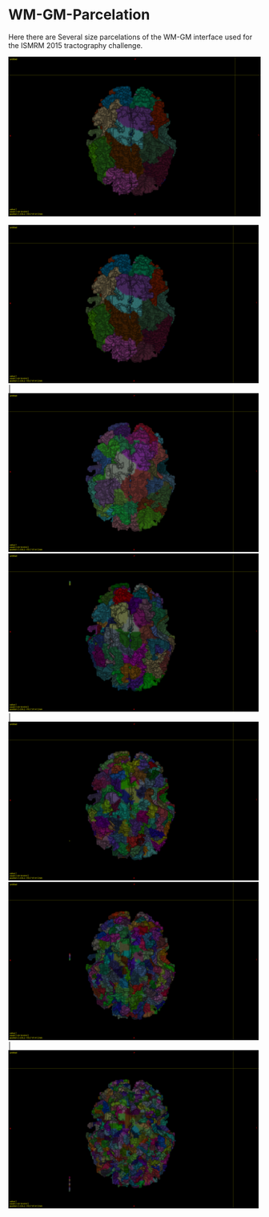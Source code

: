 # WM-GM-Parcelation
Here there are Several size parcelations of the WM-GM interface used for the ISMRM 2015 tractography challenge.


![Screenshot](screenshot0001.png)


<img src="screenshot0001.png" width="500"> | <img src="screenshot0002.png" width="500">
<img src="screenshot0003.png" width="500"> | <img src="screenshot0004.png" width="500">
<img src="screenshot0005.png" width="500"> | <img src="screenshot0006.png" width="500">
